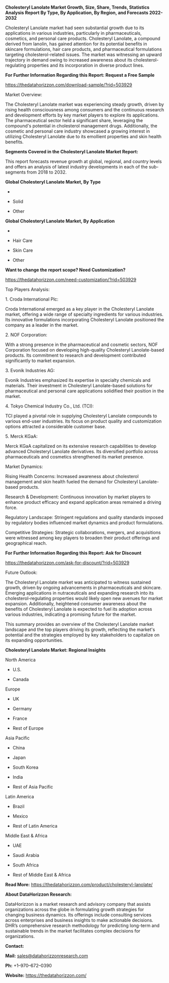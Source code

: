 **Cholesteryl Lanolate Market Growth, Size, Share, Trends, Statistics
Analysis Report By Type, By Application, By Region, and Forecasts
2022-2032**

Cholesteryl Lanolate market had seen substantial growth due to its
applications in various industries, particularly in pharmaceuticals,
cosmetics, and personal care products. Cholesteryl Lanolate, a compound
derived from lanolin, has gained attention for its potential benefits in
skincare formulations, hair care products, and pharmaceutical
formulations targeting cholesterol-related issues. The market was
witnessing an upward trajectory in demand owing to increased awareness
about its cholesterol-regulating properties and its incorporation in
diverse product lines.

**For Further Information Regarding this Report: Request a Free Sample**

<https://thedatahorizzon.com/download-sample/?rid=503929>

Market Overview:

The Cholesteryl Lanolate market was experiencing steady growth, driven
by rising health consciousness among consumers and the continuous
research and development efforts by key market players to explore its
applications. The pharmaceutical sector held a significant share,
leveraging the compound's potential in cholesterol management drugs.
Additionally, the cosmetic and personal care industry showcased a
growing interest in utilizing Cholesteryl Lanolate due to its emollient
properties and skin health benefits.

**Segments Covered in the Cholesteryl Lanolate Market Report:**

This report forecasts revenue growth at global, regional, and country
levels and offers an analysis of latest industry developments in each of
the sub-segments from 2018 to 2032.

**Global Cholesteryl Lanolate Market, By Type**

-   

-   Solid

-   Other

**Global Cholesteryl Lanolate Market, By Application**

-   

-   Hair Care

-   Skin Care

-   Other

**Want to change the report scope? Need Customization?**

<https://thedatahorizzon.com/need-customization/?rid=503929>

Top Players Analysis:

1\. Croda International Plc:

Croda International emerged as a key player in the Cholesteryl Lanolate
market, offering a wide range of specialty ingredients for various
industries. Its innovative formulations incorporating Cholesteryl
Lanolate positioned the company as a leader in the market.

2\. NOF Corporation:

With a strong presence in the pharmaceutical and cosmetic sectors, NOF
Corporation focused on developing high-quality Cholesteryl
Lanolate-based products. Its commitment to research and development
contributed significantly to market expansion.

3\. Evonik Industries AG:

Evonik Industries emphasized its expertise in specialty chemicals and
materials. Their investment in Cholesteryl Lanolate-based solutions for
pharmaceutical and personal care applications solidified their position
in the market.

4\. Tokyo Chemical Industry Co., Ltd. (TCI):

TCI played a pivotal role in supplying Cholesteryl Lanolate compounds to
various end-user industries. Its focus on product quality and
customization options attracted a considerable customer base.

5\. Merck KGaA:

Merck KGaA capitalized on its extensive research capabilities to develop
advanced Cholesteryl Lanolate derivatives. Its diversified portfolio
across pharmaceuticals and cosmetics strengthened its market presence.

Market Dynamics:

Rising Health Concerns: Increased awareness about cholesterol management
and skin health fueled the demand for Cholesteryl Lanolate-based
products.

Research & Development: Continuous innovation by market players to
enhance product efficacy and expand application areas remained a driving
force.

Regulatory Landscape: Stringent regulations and quality standards
imposed by regulatory bodies influenced market dynamics and product
formulations.

Competitive Strategies: Strategic collaborations, mergers, and
acquisitions were witnessed among key players to broaden their product
offerings and geographical reach.

**For Further Information Regarding this Report: Ask for Discount**

<https://thedatahorizzon.com/ask-for-discount/?rid=503929>

Future Outlook:

The Cholesteryl Lanolate market was anticipated to witness sustained
growth, driven by ongoing advancements in pharmaceuticals and skincare.
Emerging applications in nutraceuticals and expanding research into its
cholesterol-regulating properties would likely open new avenues for
market expansion. Additionally, heightened consumer awareness about the
benefits of Cholesteryl Lanolate is expected to fuel its adoption across
various industries, indicating a promising future for the market.

This summary provides an overview of the Cholesteryl Lanolate market
landscape and the top players driving its growth, reflecting the
market's potential and the strategies employed by key stakeholders to
capitalize on its expanding opportunities.

**Cholesteryl Lanolate Market: Regional Insights**

North America

-   U.S.

-   Canada

Europe

-   UK

-   Germany

-   France

-   Rest of Europe

Asia Pacific

-   China

-   Japan

-   South Korea

-   India

-   Rest of Asia Pacific

Latin America

-   Brazil

-   Mexico

-   Rest of Latin America

Middle East & Africa

-   UAE

-   Saudi Arabia

-   South Africa

-   Rest of Middle East & Africa

**Read More:**
<https://thedatahorizzon.com/product/cholesteryl-lanolate/>

**About DataHorizzon Research:**

DataHorizzon is a market research and advisory company that assists
organizations across the globe in formulating growth strategies for
changing business dynamics. Its offerings include consulting services
across enterprises and business insights to make actionable decisions.
DHR’s comprehensive research methodology for predicting long-term and
sustainable trends in the market facilitates complex decisions for
organizations.

**Contact:**

**Mail:** <sales@datahorizzonresearch.com>

**Ph:** +1–970–672–0390

**Website:** <https://thedatahorizzon.com/>
